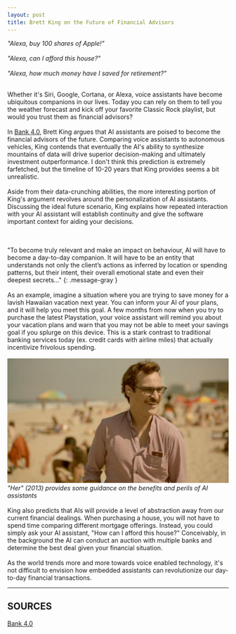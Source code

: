 ```yaml
---
layout: post
title: Brett King on the Future of Financial Advisors
---
```


*"Alexa, buy 100 shares of Apple!"*
<br/>
<br/>
*"Alexa, can I afford this house?"*
<br/>
<br/>
*"Alexa, how much money have I saved for retirement?"*
<br/>
<br/>

Whether it's Siri, Google, Cortana, or Alexa, voice assistants have become ubiquitous companions in our lives. Today you can rely on them to tell you the weather forecast and kick off your favorite Classic Rock playlist, but would you trust them as financial advisors?
<br/>
<br/>
In <a href="https://www.amazon.com/Bank-4-0-Banking-everywhere-never/dp/9814771767" target="_blank">Bank 4.0</a>, Brett King argues that AI assistants are poised to become the financial advisors of the future. Comparing voice assistants to autonomous vehicles, King contends that eventually the AI's ability to synthesize mountains of data will drive superior decision-making and ultimately investment outperformance. I don't think this prediction is extremely farfetched, but the timeline of 10-20 years that King provides seems a bit unrealistic.
<br/>
<br/>
Aside from their data-crunching abilities, the more interesting portion of King's argument revolves around the personalization of AI assistants. Discussing the ideal future scenario, King explains how repeated interaction with your AI assistant will establish continuity and give the software important context for aiding your decisions.
<br/>
<br/>
<br/>

"To become truly relevant and make an impact on behaviour, AI will have to become a day-to-day companion. It will have to be an entity that understands not only the client’s actions as inferred by location or spending patterns, but their intent, their overall emotional state and even their deepest secrets..."
{: .message-gray }
<br/>
<br/>
As an example, imagine a situation where you are trying to save money for a lavish Hawaiian vacation next year. You can inform your AI of your plans, and it will help you meet this goal. A few months from now when you try to purchase the latest Playstation, your voice assistant will remind you about your vacation plans and warn that you may not be able to meet your savings goal if you splurge on this device. This is a stark contrast to traditional banking services today (ex. credit cards with airline miles) that actually incentivize frivolous spending.
<br/>
<br/>
![her](/assets/images/her.png)
*"Her" (2013) provides some guidance on the benefits and perils of AI assistants*
<br/>
<br/>
King also predicts that AIs will provide a level of abstraction away from our current financial dealings. When purchasing a house, you will not have to spend time comparing different mortgage offerings. Instead, you could simply ask your AI assistant, "How can I afford this house?" Conceivably, in the background the AI can conduct an auction with multiple banks and determine the best deal given your financial situation.
<br/>
<br/>
As the world trends more and more towards voice enabled technology, it's not difficult to envision how embedded assistants can revolutionize our day-to-day financial transactions.

---
## SOURCES
<a href="https://www.amazon.com/Bank-4-0-Banking-everywhere-never/dp/9814771767" target="_blank">Bank 4.0</a>
